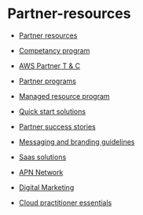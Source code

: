 Partner-resources
=================

* [Partner resources](https://aws.amazon.com/partners/resources/?nc2=h_ql_pa)

* [Competancy program](https://aws.amazon.com/partners/competencies/?nc2=h_ql_pa)

* [AWS Partner T & C](https://aws.amazon.com/partners/terms-and-conditions/)

* [Partner programs](https://aws.amazon.com/partners/programs/)

* [Managed resource program](https://aws.amazon.com/partners/managed-service/)

* [Quick start solutions](https://aws.amazon.com/quickstart/?quickstart-all.sort-by=item.additionalFields.updateDate&quickstart-all.sort-order=desc)

* [Partner success stories](https://aws.amazon.com/partners/success/)

* [Messaging and branding guidelines](https://aws.amazon.com/partners/logo-guidelines/)

* [Saas solutions](https://aws.amazon.com/partners/saas-on-aws/?nc2=h_ql_pa)

* [APN Network](https://aws.amazon.com/partners/?nc1=f_dr)

* [Digital Marketing](https://aws.amazon.com/digital-marketing/?nc1=f_dr)

* [Cloud practitioner essentials](https://www.aws.training/Details/Curriculum?id=16357)